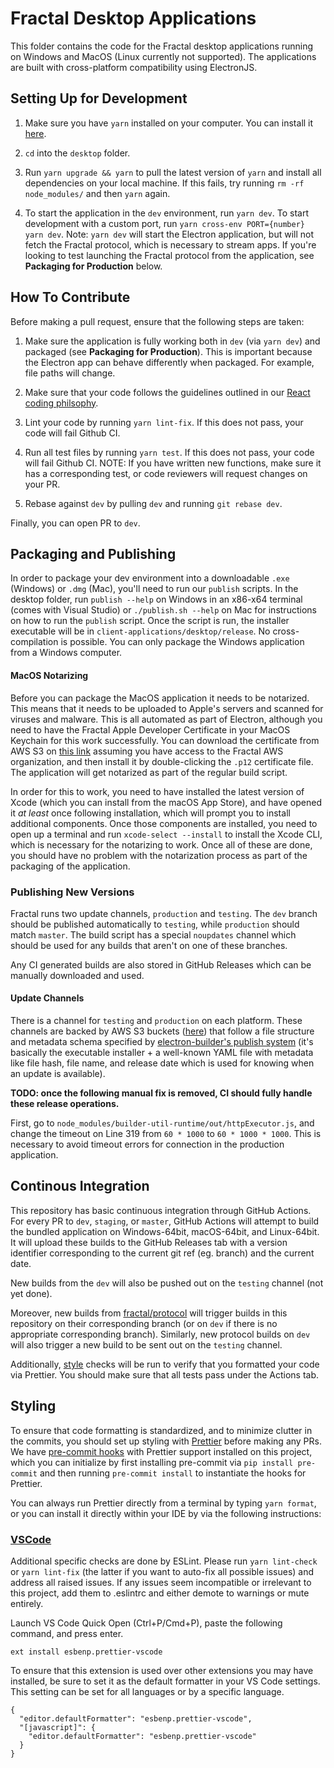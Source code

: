 # Fractal Desktop Applications

This folder contains the code for the Fractal desktop applications running on Windows and MacOS (Linux currently not supported). The applications are built with cross-platform compatibility using ElectronJS.

## Setting Up for Development

1. Make sure you have `yarn` installed on your computer. You can install it [here](https://classic.yarnpkg.com/en/docs/install/#mac-stable).

2. `cd` into the `desktop` folder.

3. Run `yarn upgrade && yarn` to pull the latest version of `yarn` and install all dependencies on your local machine. If this fails, try running `rm -rf node_modules/` and then `yarn` again.

4. To start the application in the `dev` environment, run `yarn dev`. To start development with a custom port, run `yarn cross-env PORT={number} yarn dev`. Note: `yarn dev` will start the Electron application, but will not fetch the Fractal protocol, which is necessary to stream apps. If you're looking to test launching the Fractal protocol from the application, see **Packaging for Production** below.

## How To Contribute

Before making a pull request, ensure that the following steps are taken:

1. Make sure the application is fully working both in `dev` (via `yarn dev`) and packaged (see **Packaging for Production**). This is important because the Electron app can behave differently when packaged. For example, file paths will change.

2. Make sure that your code follows the guidelines outlined in our [React coding philsophy](https://www.notion.so/tryfractal/Typescript-Coding-Philosophy-984288f157fa47f7894c886c6a95e289).

3. Lint your code by running `yarn lint-fix`. If this does not pass, your code will fail Github CI.

4. Run all test files by running `yarn test`. If this does not pass, your code will fail Github CI. NOTE: If you have written new functions, make sure it has a corresponding test, or code reviewers will request changes on your PR.

5. Rebase against `dev` by pulling `dev` and running `git rebase dev`.

Finally, you can open PR to `dev`.

## Packaging and Publishing

In order to package your dev environment into a downloadable `.exe` (Windows) or `.dmg` (Mac), you'll need to run our `publish` scripts. In the desktop folder, run `publish --help` on Windows in an x86-x64 terminal (comes with Visual Studio) or `./publish.sh --help` on Mac for instructions on how to run the `publish` script. Once the script is run, the installer executable will be in `client-applications/desktop/release`. No cross-compilation is possible. You can only package the Windows application from a Windows computer.

#### MacOS Notarizing

Before you can package the MacOS application it needs to be notarized. This means that it needs to be uploaded to Apple's servers and scanned for viruses and malware. This is all automated as part of Electron, although you need to have the Fractal Apple Developer Certificate in your MacOS Keychain for this work successfully. You can download the certificate from AWS S3 on [this link](https://fractal-dev-secrets.s3.amazonaws.com/fractal-apple-codesigning-certificate.p12) assuming you have access to the Fractal AWS organization, and then install it by double-clicking the `.p12` certificate file. The application will get notarized as part of the regular build script.

In order for this to work, you need to have installed the latest version of Xcode (which you can install from the macOS App Store), and have opened it _at least_ once following installation, which will prompt you to install additional components. Once those components are installed, you need to open up a terminal and run `xcode-select --install` to install the Xcode CLI, which is necessary for the notarizing to work. Once all of these are done, you should have no problem with the notarization process as part of the packaging of the application.

### Publishing New Versions

Fractal runs two update channels, `production` and `testing`. The `dev` branch should be published automatically to `testing`, while `production` should match `master`. The build script has a special `noupdates` channel which should be used for any builds that aren't on one of these branches.

Any CI generated builds are also stored in GitHub Releases which can be manually downloaded and used.

#### Update Channels

There is a channel for `testing` and `production` on each platform. These channels are backed by AWS S3 buckets ([here](https://s3.console.aws.amazon.com/s3/home?region=us-east-1#)) that follow a file structure and metadata schema specified by [electron-builder's publish system](https://www.electron.build/configuration/publish) (it's basically the executable installer + a well-known YAML file with metadata like file hash, file name, and release date which is used for knowing when an update is available).

**TODO: once the following manual fix is removed, CI should fully handle these release operations.**

First, go to `node_modules/builder-util-runtime/out/httpExecutor.js`, and change the timeout on Line 319 from `60 * 1000` to `60 * 1000 * 1000`. This is necessary to avoid timeout errors for connection in the production application.

## Continous Integration

This repository has basic continuous integration through GitHub Actions. For every PR to `dev`, `staging`, or `master`, GitHub Actions will attempt to build the bundled application on Windows-64bit, macOS-64bit, and Linux-64bit. It will upload these builds to the GitHub Releases tab with a version identifier corresponding to the current git ref (eg. branch) and the current date.

New builds from the `dev` will also be pushed out on the `testing` channel (not yet done).

Moreover, new builds from [fractal/protocol](https://github.com/fractal/protocol) will trigger builds in this repository on their corresponding branch (or on `dev` if there is no appropriate corresponding branch). Similarly, new protocol builds on `dev` will also trigger a new build to be sent out on the `testing` channel.

Additionally, [style](#Styling) checks will be run to verify that you formatted your code via Prettier. You should make sure that all tests pass under the Actions tab.

## Styling

To ensure that code formatting is standardized, and to minimize clutter in the commits, you should set up styling with [Prettier](https://prettier.io/) before making any PRs. We have [pre-commit hooks](https://pre-commit.com/) with Prettier support installed on this project, which you can initialize by first installing pre-commit via `pip install pre-commit` and then running `pre-commit install` to instantiate the hooks for Prettier.

You can always run Prettier directly from a terminal by typing `yarn format`, or you can install it directly within your IDE by via the following instructions:

### [VSCode](https://marketplace.visualstudio.com/items?itemName=esbenp.prettier-vscode)

Additional specific checks are done by ESLint. Please run `yarn lint-check` or `yarn lint-fix` (the latter if you want to auto-fix all possible issues) and address all raised issues. If any issues seem incompatible or irrelevant to this project, add them to .eslintrc and either demote to warnings or mute entirely.

Launch VS Code Quick Open (Ctrl+P/Cmd+P), paste the following command, and press enter.

```
ext install esbenp.prettier-vscode
```

To ensure that this extension is used over other extensions you may have installed, be sure to set it as the default formatter in your VS Code settings. This setting can be set for all languages or by a specific language.

```
{
  "editor.defaultFormatter": "esbenp.prettier-vscode",
  "[javascript]": {
    "editor.defaultFormatter": "esbenp.prettier-vscode"
  }
}
```
